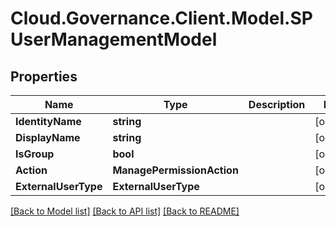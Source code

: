 # Cloud.Governance.Client.Model.SPUserManagementModel
## Properties

Name | Type | Description | Notes
------------ | ------------- | ------------- | -------------
**IdentityName** | **string** |  | [optional] 
**DisplayName** | **string** |  | [optional] 
**IsGroup** | **bool** |  | [optional] 
**Action** | **ManagePermissionAction** |  | [optional] 
**ExternalUserType** | **ExternalUserType** |  | [optional] 

[[Back to Model list]](../README.md#documentation-for-models) [[Back to API list]](../README.md#documentation-for-api-endpoints) [[Back to README]](../README.md)

